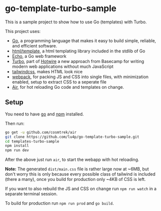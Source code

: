 # go-template-turbo-sample
This is a sample project to show how to use Go (templates) with Turbo.

This project uses:
- [Go](https://golang.org/), a programming language that makes it easy to build simple, reliable, and efficient software.
- [html/template](https://pkg.go.dev/html/template), a html templating library included in the stdlib of Go
- [Echo](https://echo.labstack.com/), a Go web framework
- [Turbo](https://turbo.hotwire.dev/), part of [Hotwire](https://hotwire.dev/) a new approach from Basecamp for writing modern web applications without much JavaScript
- [tailwindcss](https://tailwindcss.com/), makes HTML look nice
- [webpack](https://webpack.js.org/), for packing JS and CSS into single files, with minimization enabled, setup to extract CSS to a seperate file 
- [Air](https://github.com/cosmtrek/air), for hot reloading Go code and templates on change.

## Setup
You need to have [go](https://golang.org/dl/) and [npm](https://docs.npmjs.com/downloading-and-installing-node-js-and-npm) installed.

Then run:
```sh
go get -u github.com/cosmtrek/air
git clone https://github.com/lu4p/go-template-turbo-sample.git
cd templates-turbo-sample
npm install
npm run dev
```

After the above just run `air`, to start the webapp with hot reloading.

**Note:** The generated `dist/main.css` file is rather large now at ~6MB, but don't worry this is only because every possible class of tailwind is included (there a many), once you build for production only ~4KB of CSS is left.

If you want to also rebuild the JS and CSS on change run `npm run watch` in a separate terminal session.

To build for production run `npm run prod` and `go build`.
